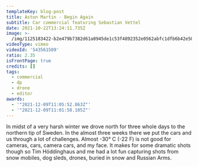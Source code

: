 ```yaml
---
templateKey: blog-post
title: Aston Martin - Begin Again
subtitle: Car commercial featuring Sebastian Vettel
date: 2021-10-22T13:24:11.735Z
image: >-
  /img/1125183422-b2e479b7382d61a0945de1c53f4892352e0562abfc1dfb6b42e50af54e014a08-d_1920x1080.jpg
videoType: vimeo
videoId: '543561509'
ratio: 2.35
isFrontPage: true
credits: []
tags:
  - commercial
  - dp
  - drone
  - editor
awards:
  - '"2021-12-09T11:05:52.863Z"'
  - '"2021-12-09T11:01:58.105Z"'
---
```

In midst of a very harsh winter we drove north for three whole days to the northern tip of Sweden. In the almost three weeks there we put the cars and us through a lot of challenges. Almost -30° C (-22 F) is not good for cameras, cars, camera cars, and my face. It makes for some dramatic shots though so Tim Höddinghaus and me had a lot fun capturing shots from snow mobiles, dog sleds, drones, buried in snow and Russian Arms.
